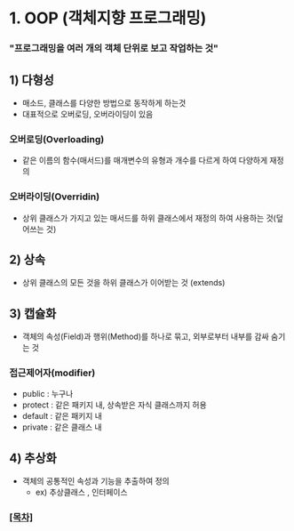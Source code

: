 # 1. OOP (객체지향 프로그래밍)

### "프로그래밍을 여러 개의 객체 단위로 보고 작업하는 것"

## 1) 다형성
* 매소드, 클래스를 다양한 방법으로 동작하게 하는것
* 대표적으로 오버로딩, 오버라이딩이 있음

### 오버로딩(Overloading)
* 같은 이름의 함수(매서드)를 매개변수의 유형과 개수를 다르게 하여 다양하게 재정의

### 오버라이딩(Overridin)
* 상위 클래스가 가지고 있는 매서드를 하위 클래스에서 재정의 하여 사용하는 것(덮어쓰는 것)

## 2) 상속
* 상위 클래스의 모든 것을 하위 클래스가 이어받는 것 (extends)

## 3) 캡슐화
* 객체의 속성(Field)과 행위(Method)를 하나로 묶고, 외부로부터 내부를 감싸 숨기는 것

### 접근제어자(modifier)
* public : 누구나
* protect : 같은 패키지 내, 상속받은 자식 클래스까지 허용
* default : 같은 패키지 내
* private : 같은 클래스 내

## 4) 추상화

* 객체의 공통적인 속성과 기능을 추출하여 정의
  * ex) 추상클래스 , 인터페이스

### [[목차]](https://gitlab.theuber.co.kr:8989/study/ch.kim/-/blob/main/study/index.md)